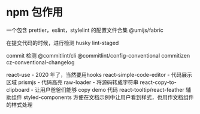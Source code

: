 # npm 包作用

一个包含 prettier，eslint，stylelint 的配置文件合集
@umijs/fabric

在提交代码的时候，进行检测
husky lint-staged

commit 检测
@commitlint/cli @commitlint/config-conventional commitizen cz-conventional-changelog



react-use - 2020 年了，当然要用hooks
react-simple-code-editor - 代码展示区域
prismjs - 代码高亮
raw-loader - 将源码转成字符串
react-copy-to-clipboard - 让用户爸爸们能够 copy demo 代码
react-tooltip/react-feather 辅助组件
styled-components 方便在文档示例中让用户看到样式，也用作文档组件的样式处理


